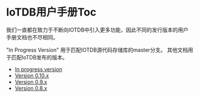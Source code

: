<!--

    Licensed to the Apache Software Foundation (ASF) under one
    or more contributor license agreements.  See the NOTICE file
    distributed with this work for additional information
    regarding copyright ownership.  The ASF licenses this file
    to you under the Apache License, Version 2.0 (the
    "License"); you may not use this file except in compliance
    with the License.  You may obtain a copy of the License at
    
        http://www.apache.org/licenses/LICENSE-2.0
    
    Unless required by applicable law or agreed to in writing,
    software distributed under the License is distributed on an
    "AS IS" BASIS, WITHOUT WARRANTIES OR CONDITIONS OF ANY
    KIND, either express or implied.  See the License for the
    specific language governing permissions and limitations
    under the License.

-->
# IoTDB用户手册Toc

我们一直都在致力于不断向IOTDB中引入更多功能，因此不同的发行版本的用户手册文档也不尽相同。

"In Progress Version" 用于匹配IOTDB源代码存储库的master分支。
其他文档用于匹配IoTDB发布的版本。

- [In progress version](https://iotdb.apache.org/UserGuide/Master/Get%20Started/QuickStart.html) 
- [Version 0.10.x](https://iotdb.apache.org/UserGuide/V0.10.x/Get%20Started/QuickStart.html)
- [Version 0.9.x](https://iotdb.apache.org/UserGuide/V0.9.x/0-Get%20Started/1-QuickStart.html)
- [Version 0.8.x](https://iotdb.apache.org/UserGuide/V0.8.x/0-Get%20Started/1-QuickStart.html)

